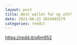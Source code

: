 ```yaml
--- 
layout: post 
title: Best wallet for my eth? 
date: 2021-06-23 1624483179 
categories: reddit 
--- 
```

https://redd.it/o6m952